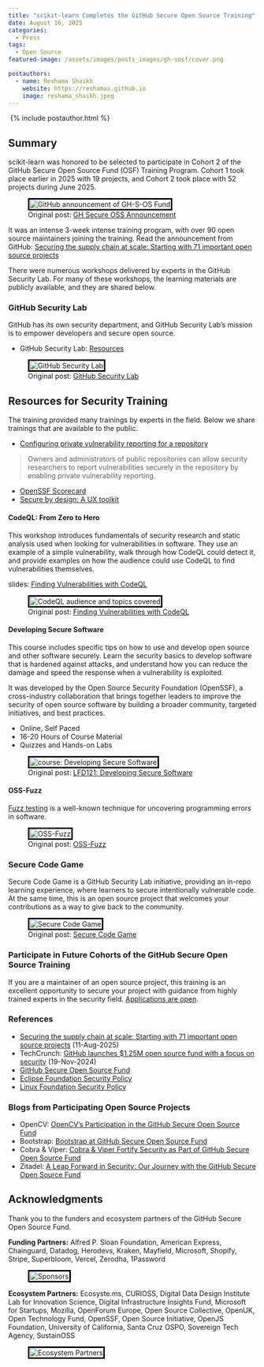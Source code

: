 ```yaml
---
title: "scikit-learn Completes the GitHub Secure Open Source Training"
date: August 16, 2025
categories:
  - Press
tags:
  - Open Source
featured-image: /assets/images/posts_images/gh-sosf/cover.png

postauthors:
  - name: Reshama Shaikh
    website: https://reshamas.github.io
    image: reshama_shaikh.jpeg 
---
```


<div>
  <img src="{{ page.featured-image }}" alt="">
  {% include postauthor.html %}
</div>

## Summary

scikit-learn was honored to be selected to participate in Cohort 2 of the GitHub Secure Open Source Fund (OSF) Training Program. Cohort 1 took place earlier in 2025 with 19 projects, and Cohort 2 took place with 52 projects during June 2025. 

<figure>
 <img src="/assets/images/posts_images/gh-sosf/blog-title.png" alt="GitHub announcement of GH-S-OS Fund" style="padding:1px;border:solid black" style="border-width: thick" max-width="50%" max-height="50%" /> 
 <figcaption>
 Original post: <a href="https://github.blog/open-source/maintainers/securing-the-supply-chain-at-scale-starting-with-71-important-open-source-projects">GH Secure OSS Announcement</a>
 </figcaption>
</figure>


It was an intense 3-week intense training program, with over 90 open source maintainers joining the training. Read the announcement from GitHub: [Securing the supply chain at scale: Starting with 71 important open source projects](https://github.blog/open-source/maintainers/securing-the-supply-chain-at-scale-starting-with-71-important-open-source-projects) 

There were numerous workshops delivered by experts in the GitHub Security Lab. For many of these workshops, the learning materials are publicly available, and they are shared below.

### GitHub Security Lab
GitHub has its own security department, and GitHub Security Lab’s mission is to empower developers and secure open source.
* GitHub Security Lab: [Resources](https://securitylab.github.com/resources-os)

<figure>
 <img src="/assets/images/posts_images/gh-sosf/gh-security-lab.png" alt="GitHub Security Lab"  
 style="padding:1px;border:solid black" max-width="50%" max-height="50%" />  
 <figcaption>
 Original post: <a href="https://github.com/GitHubSecurityLab">GitHub Security Lab</a>
 </figcaption>
</figure>


## Resources for Security Training
The training provided many trainings by experts in the field. Below we share trainings that are available to the public.

- [Configuring private vulnerability reporting for a repository](https://docs.github.com/en/code-security/security-advisories/working-with-repository-security-advisories/configuring-private-vulnerability-reporting-for-a-repository)
>Owners and administrators of public repositories can allow security researchers to report vulnerabilities securely in the repository by enabling private vulnerability reporting.
- [OpenSSF Scorecard](https://securityscorecards.dev)
- [Secure by design: A UX toolkit](https://microsoft.design/articles/secure-by-design-a-ux-toolkit)

#### CodeQL: From Zero to Hero

This workshop introduces fundamentals of security research and static analysis used when looking for vulnerabilities in software. They use an example of a simple vulnerability, walk through how CodeQL could detect it, and provide examples on how the audience could use CodeQL to find vulnerabilities themselves.

slides: [Finding Vulnerabilities with CodeQL](https://github.com/sylwia-budzynska/2025-soss-codeql-workshop/blob/main/SOSS-CodeQL-slides.pdf)

<figure>
 <img src="/assets/images/posts_images/gh-sosf/CodeQL.png" alt="CodeQL audience and topics covered" 
 style="padding:1px;border:solid black" max-width="50%" max-height="50%" /> 
 <figcaption>
 Original post: <a href="https://github.com/sylwia-budzynska/2025-soss-codeql-workshop">Finding Vulnerabilities with CodeQL</a>
 </figcaption>
</figure>

#### Developing Secure Software

This course includes specific tips on how to use and develop open source and other software securely. Learn the security basics to develop software that is hardened against attacks, and understand how you can reduce the damage and speed the response when a vulnerability is exploited. 

It was developed by the Open Source Security Foundation (OpenSSF), a cross-industry collaboration that brings together leaders to improve the security of open source software by building a broader community, targeted initiatives, and best practices.

* Online, Self Paced
* 16-20 Hours of Course Material
* Quizzes and Hands-on Labs

<figure>
 <img src="/assets/images/posts_images/gh-sosf/dss-lfd121.png" alt="course: Developing Secure Software" 
 style="padding:1px;border:solid black" max-width="50%" max-height="50%" /> 
 <figcaption>
 Original post: <a href="https://training.linuxfoundation.org/training/developing-secure-software-lfd121">LFD121: Developing Secure Software</a>
 </figcaption>
</figure>

#### OSS-Fuzz
[Fuzz testing](https://en.wikipedia.org/wiki/Fuzzing) is a well-known technique for uncovering programming errors in software.

<figure>
 <img src="/assets/images/posts_images/gh-sosf/oss-fuzz.png" alt="OSS-Fuzz" 
 style="padding:1px;border:solid black" max-width="50%" max-height="50%" /> 
 <figcaption>
 Original post: <a href="https://github.com/google/oss-fuzz">OSS-Fuzz</a>
 </figcaption>
</figure>


### Secure Code Game
Secure Code Game is a GitHub Security Lab initiative, providing an in-repo learning experience, where learners to secure intentionally vulnerable code. At the same time, this is an open source project that welcomes your contributions as a way to give back to the community.

<figure>
 <img src="/assets/images/posts_images/gh-sosf/secure-code-game.png" alt="Secure Code Game" 
 style="padding:1px;border:solid black" max-width="50%" max-height="50%" /> 
 <figcaption>
 Original post: <a href="https://github.com/skills/secure-code-game">Secure Code Game</a>
 </figcaption>
</figure>

### Participate in Future Cohorts of the GitHub Secure Open Source Training
If you are a maintainer of an open source project, this training is an excellent opportunity to secure your project with guidance from highly trained experts in the security field. [Applications are open](https://docs.google.com/forms/d/e/1FAIpQLScDBalom0XhmJrvyI3kwD7dZ-dD4_uhmLNysVXtA8fH_WUKoA/viewform). 

### References
- [Securing the supply chain at scale: Starting with 71 important open source projects](https://github.blog/open-source/maintainers/securing-the-supply-chain-at-scale-starting-with-71-important-open-source-projects) (11-Aug-2025)
- TechCrunch: [GitHub launches $1.25M open source fund with a focus on security](https://techcrunch.com/2024/11/19/github-launches-1-25m-open-source-fund-with-a-focus-on-security) (19-Nov-2024)
- [GitHub Secure Open Source Fund](https://resources.github.com/github-secure-open-source-fund/)
- [Eclipse Foundation Security Policy](https://www.eclipse.org/security/policy)
- [Linux Foundation Security Policy](https://www.linuxfoundation.org/security)

### Blogs from Participating Open Source Projects
- OpenCV: [OpenCV’s Participation in the GitHub Secure Open Source Fund](https://opencv.org/blog/opencvs-participation-in-the-github-secure-open-source-fund)
- Bootstrap: [Bootstrap at GitHub Secure Open Source Fund](https://www.linkedin.com/pulse/bootstrap-github-secure-open-source-fund-julien-d%2525C3%2525A9ramond-cvjie)
- Cobra & Viper: [Cobra & Viper Fortify Security as Part of GitHub Secure Open Source Fund](https://spf13.com/p/cobra-viper-fortify-security-as-part-of-github-secure-open-source-fund)
- Zitadel: [A Leap Forward in Security: Our Journey with the GitHub Secure Open Source Fund](https://zitadel.com/blog/github-secure-open-source-fund)



## Acknowledgments

Thank you to the funders and ecosystem partners of the GitHub Secure Open Source Fund.

**Funding Partners:** Alfred P. Sloan Foundation, American Express, Chainguard, Datadog, Herodevs, Kraken, Mayfield, Microsoft, Shopify, Stripe, Superbloom, Vercel, Zerodha, 1Password

<figure>
 <img src="/assets/images/posts_images/gh-sosf/funders2.png" alt="Sponsors" style="padding:1px;border:solid black" 
 max-width="50%" max-height="50%" /> 
 <figcaption>
 <a href="https://github.blog/open-source/maintainers/securing-the-supply-chain-at-scale-starting-with-71-important-open-source-projects"></a>
 </figcaption>
</figure>


**Ecosystem Partners:** Ecosyste.ms, CURIOSS, Digital Data Design Institute Lab for Innovation Science, Digital Infrastructure Insights Fund, Microsoft for Startups, Mozilla, OpenForum Europe, Open Source Collective, OpenUK, Open Technology Fund, OpenSSF, Open Source Initiative, OpenJS Foundation, University of California, Santa Cruz OSPO, Sovereign Tech Agency, SustainOSS

<figure>
 <img src="/assets/images/posts_images/gh-sosf/ecosystem.png" alt="Ecosystem Partners" style="padding:1px;border:solid black" 
 max-width="50%" max-height="50%" /> 
 <figcaption>
 <a href="https://github.blog/open-source/maintainers/securing-the-supply-chain-at-scale-starting-with-71-important-open-source-projects"></a>
 </figcaption>
</figure>

